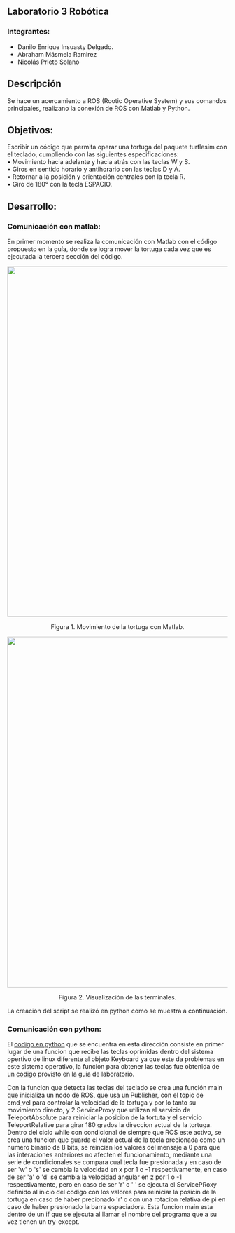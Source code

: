 ## Laboratorio 3 Robótica
### Integrantes: 
- Danilo Enrique Insuasty Delgado.
- Abraham Másmela Ramirez
- Nicolás Prieto Solano
## Descripción
Se hace un acercamiento a ROS  (Rootic Operative System) y sus comandos principales, realizano la conexión de ROS con Matlab y Python.
## Objetivos:
Escribir un código que permita operar una tortuga del paquete turtlesim con el teclado, cumpliendo con las siguientes especificaciones: <br>
• Movimiento hacia adelante y hacia atrás con las teclas W y S. <br>
• Giros en sentido horario y antihorario con las teclas D y A. <br>
• Retornar a la posición y orientación centrales con la tecla R. <br>
• Giro de 180° con la tecla ESPACIO. <br>
## Desarrollo:
### Comunicación con matlab:
En primer momento se realiza la comunicación con Matlab con el código propuesto en la guía, donde se logra mover la tortuga cada vez que es ejecutada la tercera sección del código.

<div>
  <p style = 'text-align:center;' align="center">
    <img src="https://github.com/DaniloI152/RoboticaLab3_Abraham_Danilo_Nicolas_2023/blob/main/Imagenes/Turtle.png" width="800px">
  </p>
  <p style = 'text-align:center;' align="center">
    Figura 1. Movimiento de la tortuga con Matlab.
  </p>
</div>
<div>
  <p style = 'text-align:center;' align="center">
    <img src="https://github.com/DaniloI152/RoboticaLab3_Abraham_Danilo_Nicolas_2023/blob/main/Imagenes/Códigos.png" width="800px">
  </p>
  <p style = 'text-align:center;' align="center">
    Figura 2. Visualización de las terminales.
  </p>
</div>
La creación del script se realizó en python como se muestra a continuación.<br>

### Comunicación con python:
<p>El <a href='/myTeleopKey.py'>codigo en python</a> que se encuentra en  esta dirección consiste en primer lugar de una funcion que recibe las teclas oprimidas dentro del sistema opertivo de linux diferente al objeto Keyboard ya que este da problemas en este sistema operativo, la funcion para obtener las teclas fue obtenida de un <a href='http://python4fun.blogspot.com/2008/06/get-key-press-in-python.html'>codigo</a> provisto en la guia de laboratorio.</p>
<p>Con la funcion que detecta las teclas del teclado se crea una función main que inicializa un nodo de ROS, que usa un Publisher, con el topic de cmd_vel para controlar la velocidad de la tortuga y por lo tanto su movimiento directo, y 2 ServiceProxy que utilizan el servicio de TeleportAbsolute para reiniciar la posicion de la tortuta y el servicio TeleportRelative para girar 180 grados la direccion actual de la tortuga. Dentro del ciclo while con condicional de siempre que ROS este activo, se crea una funcion que guarda el valor actual de la tecla precionada como un numero binario de 8 bits, se reincian los valores del mensaje a 0 para que las interaciones anteriores no afecten el funcionamiento, mediante una serie de condicionales se compara cual tecla fue presionada y en caso de ser 'w' o 's' se cambia la velocidad en x por 1 o -1 respectivamente, en caso de ser 'a' o 'd' se cambia la velocidad angular en z por 1 o -1 respectivamente, pero en caso de ser 'r' o ' ' se ejecuta el ServicePRoxy definido al inicio del codigo con los valores para reiniciar la posicin de la tortuga en caso de haber precionado 'r' o con una rotacion relativa de pi en caso de haber presionado la barra espaciadora. Esta funcion main esta dentro de un if que se ejecuta al llamar el nombre del programa que a su vez tienen un try-except.  </p>
